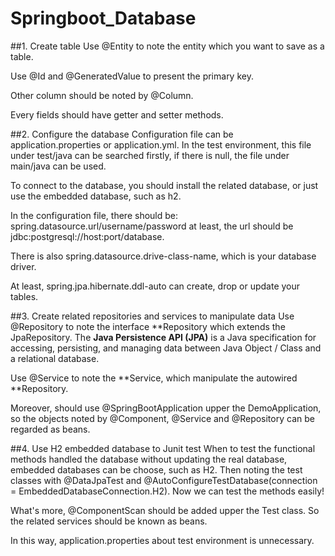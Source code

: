# Springboot_Database

##1. Create table
Use @Entity to note the entity which you want to save as a table.

Use @Id and @GeneratedValue to present the primary key.

Other column should be noted by @Column.

Every fields should have getter and setter methods.

##2. Configure the database
Configuration file can be application.properties or application.yml.
 In the test environment, this file under test/java can be searched firstly, 
 if there is null, the file under main/java can be used.

To connect to the database, you should install the related database, 
or just use the embedded database, such as h2.

In the configuration file, there should be:
spring.datasource.url/username/password at least, the url should be 
jdbc:postgresql://host:port/database.

There is also spring.datasource.drive-class-name, 
which is your database driver.

At least, spring.jpa.hibernate.ddl-auto can create, 
drop or update your tables.

##3. Create related repositories and services to manipulate data
Use @Repository to note the interface **Repository which extends the 
JpaRepository. The **Java Persistence API (JPA)** is a Java specification for 
accessing, persisting, and managing data between Java Object / Class and a 
relational database.

Use @Service to note the **Service, which manipulate the autowired **Repository. 

Moreover, should use @SpringBootApplication upper the DemoApplication, so the objects 
noted by @Component, @Service and @Repository can be regarded as beans.

##4. Use H2 embedded database to Junit test
When to test the functional methods handled the database without updating 
the real database, embedded databases can be choose, such as H2. 
Then noting the test classes with @DataJpaTest and 
@AutoConfigureTestDatabase(connection = EmbeddedDatabaseConnection.H2).
Now we can test the methods easily!

What's more, @ComponentScan should be added upper the Test class. 
So the related services should be known as beans.


In this way, application.properties about test environment is unnecessary.